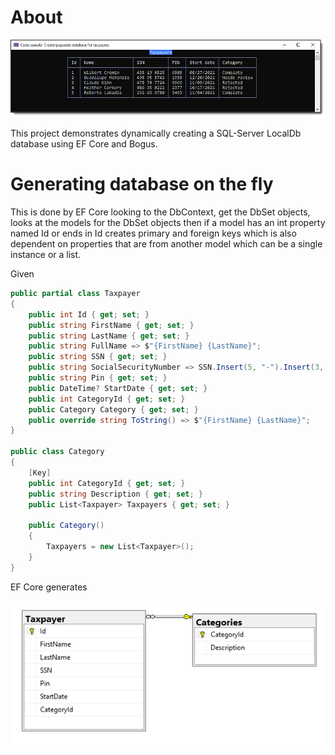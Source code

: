 ﻿# About

![Screen Shot](assets/screenShot.png)

This project demonstrates dynamically creating a SQL-Server LocalDb database using EF Core and Bogus.





# Generating database on the fly

This is done by EF Core looking to the DbContext, get the DbSet objects, looks at the models for the DbSet objects then if a model has an int property named Id or ends in Id creates primary and foreign keys which is also dependent on properties that are from another model which can be a single instance or a list.

Given

```csharp
public partial class Taxpayer
{
    public int Id { get; set; }
    public string FirstName { get; set; }
    public string LastName { get; set; }
    public string FullName => $"{FirstName} {LastName}";
    public string SSN { get; set; }
    public string SocialSecurityNumber => SSN.Insert(5, "-").Insert(3, "-");
    public string Pin { get; set; }
    public DateTime? StartDate { get; set; }
    public int CategoryId { get; set; }
    public Category Category { get; set; }
    public override string ToString() => $"{FirstName} {LastName}";
}

public class Category
{
    [Key]
    public int CategoryId { get; set; }
    public string Description { get; set; }
    public List<Taxpayer> Taxpayers { get; set; }

    public Category()
    {
        Taxpayers = new List<Taxpayer>();
    }
}
```

EF Core generates

![Diagram](assets/diagram.png)

